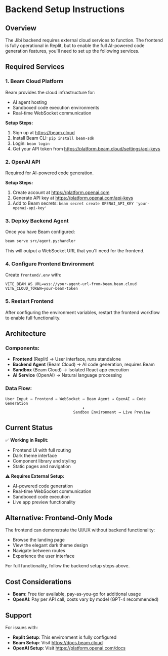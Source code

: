 # Backend Setup Instructions

## Overview
The Jibi backend requires external cloud services to function. The frontend is fully operational in Replit, but to enable the full AI-powered code generation features, you'll need to set up the following services.

## Required Services

### 1. Beam Cloud Platform
Beam provides the cloud infrastructure for:
- AI agent hosting
- Sandboxed code execution environments
- Real-time WebSocket communication

**Setup Steps:**
1. Sign up at https://beam.cloud
2. Install Beam CLI: `pip install beam-sdk`
3. Login: `beam login`
4. Get your API token from https://platform.beam.cloud/settings/api-keys

### 2. OpenAI API
Required for AI-powered code generation.

**Setup Steps:**
1. Create account at https://platform.openai.com
2. Generate API key at https://platform.openai.com/api-keys
3. Add to Beam secrets: `beam secret create OPENAI_API_KEY 'your-openai-api-key'`

### 3. Deploy Backend Agent

Once you have Beam configured:

```bash
beam serve src/agent.py:handler
```

This will output a WebSocket URL that you'll need for the frontend.

### 4. Configure Frontend Environment

Create `frontend/.env` with:

```env
VITE_BEAM_WS_URL=wss://your-agent-url-from-beam.beam.cloud
VITE_CLOUD_TOKEN=your-beam-token
```

### 5. Restart Frontend

After configuring the environment variables, restart the frontend workflow to enable full functionality.

## Architecture

### Components:
- **Frontend** (Replit) → User interface, runs standalone
- **Backend Agent** (Beam Cloud) → AI code generation, requires Beam
- **Sandbox** (Beam Cloud) → Isolated React app execution
- **AI Service** (OpenAI) → Natural language processing

### Data Flow:
```
User Input → Frontend → WebSocket → Beam Agent → OpenAI → Code Generation
                                  ↓
                              Sandbox Environment → Live Preview
```

## Current Status

✅ **Working in Replit:**
- Frontend UI with full routing
- Dark theme interface
- Component library and styling
- Static pages and navigation

⚠️ **Requires External Setup:**
- AI-powered code generation
- Real-time WebSocket communication
- Sandboxed code execution
- Live app preview functionality

## Alternative: Frontend-Only Mode

The frontend can demonstrate the UI/UX without backend functionality:
- Browse the landing page
- View the elegant dark theme design
- Navigate between routes
- Experience the user interface

For full functionality, follow the backend setup steps above.

## Cost Considerations

- **Beam**: Free tier available, pay-as-you-go for additional usage
- **OpenAI**: Pay per API call, costs vary by model (GPT-4 recommended)

## Support

For issues with:
- **Replit Setup**: This environment is fully configured
- **Beam Setup**: Visit https://docs.beam.cloud
- **OpenAI Setup**: Visit https://platform.openai.com/docs
